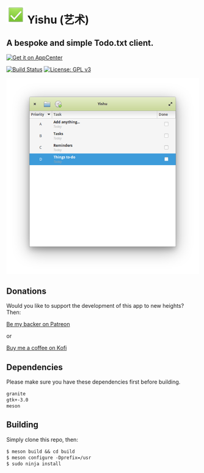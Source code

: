 # ![icon](data/icon.png) Yishu (艺术)
## A bespoke and simple Todo.txt client.
[![Get it on AppCenter](https://appcenter.elementary.io/badge.svg)](https://appcenter.elementary.io/com.github.lainsce.yishu)

[![Build Status](https://travis-ci.org/lainsce/yishu.svg?branch=master)](https://travis-ci.org/lainsce/yishu)
[![License: GPL v3](https://img.shields.io/badge/License-GPL%20v3-blue.svg)](http://www.gnu.org/licenses/gpl-3.0)

![Screenshot](data/shot.png)

## Donations

Would you like to support the development of this app to new heights? Then:

[Be my backer on Patreon](https://www.patreon.com/lainsce)

or

[Buy me a coffee on Kofi](https://ko-fi.com/C1C169U6)

## Dependencies

Please make sure you have these dependencies first before building.

```
granite
gtk+-3.0
meson
```

## Building

Simply clone this repo, then:

```
$ meson build && cd build
$ meson configure -Dprefix=/usr
$ sudo ninja install
```

